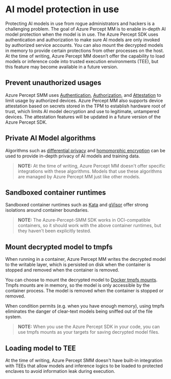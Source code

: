 # AI model protection in use

Protecting AI models in use from rogue administrators and hackers is a challenging problem. The goal of Azure Percept MM is to enable in-depth AI model protection when the model is in use. The Azure Percept SDK uses authentication and authorization to make sure AI models are only invoked by authorized service accounts. You can also mount the decrypted models in memory to provide certain protections from other processes on the host. At the time of writing, Azure Percept MM doesn’t offer the capability to load models or inference code into trusted execution environments (TEE), but this feature may become available in a future version.

## Prevent unauthorized usages

Azure Percept SMM uses [Authentication](TBD), [Authorization](TBD), and [Attestation](TBD) to limit usage by authorized devices. Azure Percept MM also supports device attestation based on secrets stored in the TPM to establish hardware root of trust, which limits AI model decryption and use to legitimate, untampered devices. The attestation features will be updated in a future version of the Azure Percept SDK.

## Private AI Model algorithms

Algorithms such as [differential privacy](https://www.microsoft.com/en-us/ai/ai-lab-differential-privacy) and [homomorphic encryption](https://en.wikipedia.org/wiki/Homomorphic_encryption) can be used to provide in-depth privacy of AI models and training data.

> **NOTE:**  At the time of writing, Azure Percept MM doesn't offer specific integrations with these algorithms. Models that use these algorithms are managed by Azure Percept MM just like other models.

## Sandboxed container runtimes

Sandboxed container runtimes such as [Kata](https://katacontainers.io/) and [gVisor](https://gvisor.dev/) offer strong isolations around container boundaries.

> **NOTE:**  The Azure-Percept-SMM SDK works in OCI-compatible containers, so it should work with the above container runtimes, but they haven’t been explicitly tested.

## Mount decrypted model to tmpfs

When running in a container, Azure Percept MM writes the decrypted model to the writable layer, which is persisted on disk when the container is stopped and removed when the container is removed.

You can choose to mount the decrypted model to [Docker tmpfs mounts](https://docs.docker.com/storage/tmpfs/). Tmpfs mounts are in memory, so the model is only accessible by the container process. The model is removed when the container is stopped or removed.

When condition permits (e.g. when you have enough memory), using tmpfs eliminates the danger of clear-text models being sniffed out of the file system.

> **NOTE:** When you use the Azure Percept SDK in your code, you can use tmpfs mounts as your targets for saving decrypted model files.

## Loading model to TEE

At the time of writing, Azure Percept SMM doesn't have built-in integration with TEEs that allow models and inference logics to be loaded to protected enclaves to avoid information leak during execution.
